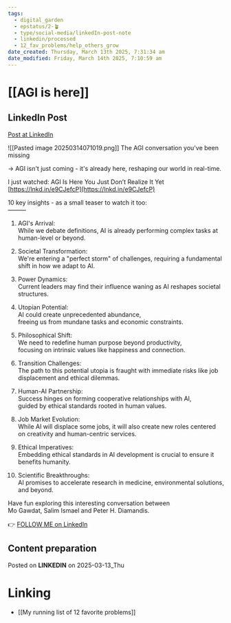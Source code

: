 ```yaml
---
tags:
  - digital_garden
  - epstatus/2-🪴
  - type/social-media/linkedIn-post-note
  - linkedin/processed
  - 12_fav_problems/help_others_grow
date_created: Thursday, March 13th 2025, 7:31:34 am
date_modified: Friday, March 14th 2025, 7:10:59 am
---
```

# [[AGI is here]]
## LinkedIn Post
[Post at LinkedIn](https://www.linkedin.com/posts/sebastiankamilli_agi-is-here-you-just-dont-realize-it-yet-activity-7305845091812687872-8UBY?utm_source=share&utm_medium=member_desktop&rcm=ACoAAA1M1pkBgWCYPhT45EpfLiHzViQqRWNCIv4)

![[Pasted image 20250314071019.png]]
 The AGI conversation you've been missing  
  
→ AGI isn't just coming - it's already here, reshaping our world in real-time.  
  
I just watched: AGI Is Here You Just Don’t Realize It Yet  
[https://lnkd.in/e9CJefcP](https://lnkd.in/e9CJefcP)  
  
10 key insights - as a small teaser to watch it too:  
———  
1. AGI's Arrival:  
While we debate definitions, AI is already performing complex tasks at human-level or beyond.  
  
2. Societal Transformation:  
We're entering a "perfect storm" of challenges, requiring a fundamental shift in how we adapt to AI.  
  
3. Power Dynamics:  
Current leaders may find their influence waning as AI reshapes societal structures.  
  
4. Utopian Potential:  
AI could create unprecedented abundance,  
freeing us from mundane tasks and economic constraints.  
  
5. Philosophical Shift:  
We need to redefine human purpose beyond productivity,  
focusing on intrinsic values like happiness and connection.  
  
6. Transition Challenges:  
The path to this potential utopia is fraught with immediate risks like job displacement and ethical dilemmas.  
  
7. Human-AI Partnership:  
Success hinges on forming cooperative relationships with AI,  
guided by ethical standards rooted in human values.  
  
8. Job Market Evolution:  
While AI will displace some jobs, it will also create new roles centered on creativity and human-centric services.  
  
9. Ethical Imperatives:  
Embedding ethical standards in AI development is crucial to ensure it benefits humanity.  
  
10. Scientific Breakthroughs:  
AI promises to accelerate research in medicine, environmental solutions, and beyond.  

Have fun exploring this interesting conversation between  
Mo Gawdat, Salim Ismael and Peter H. Diamandis. 

👉 [FOLLOW ME on LinkedIn](https://www.linkedin.com/comm/mynetwork/discovery-see-all?usecase=PEOPLE_FOLLOWS&followMember=sebastiankamilli)

## Content preparation

Posted on **LINKEDIN** on 2025-03-13_Thu
# Linking
+ [[My running list of 12 favorite problems]]
